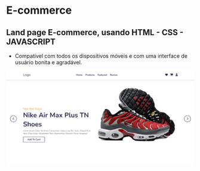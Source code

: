 # E-commerce

## Land page E-commerce, usando HTML - CSS - JAVASCRIPT
- Compatível com todos os dispositivos móveis e com uma interface de usuário bonita e agradável.

![imagens ai galelia](https://raw.githubusercontent.com/Ivanctga/E-commerce/refs/heads/main/1.png)
